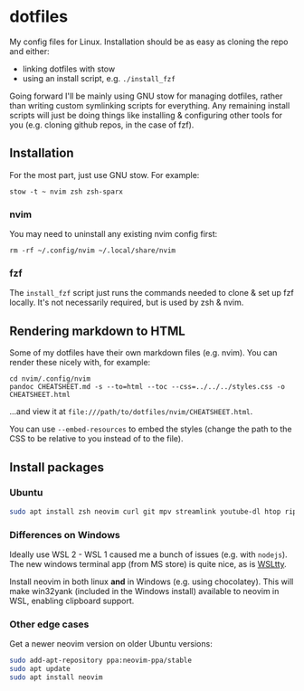 # dotfiles

My config files for Linux. Installation should be as easy as cloning the repo and either:

- linking dotfiles with stow
- using an install script, e.g. `./install_fzf`

Going forward I'll be mainly using GNU stow for managing dotfiles, rather than writing custom symlinking scripts for everything. Any remaining install scripts will just be doing things like installing & configuring other tools for you (e.g. cloning github repos, in the case of fzf).

## Installation

For the most part, just use GNU stow. For example:

```shell
stow -t ~ nvim zsh zsh-sparx
```

### nvim

You may need to uninstall any existing nvim config first:

```shell
rm -rf ~/.config/nvim ~/.local/share/nvim
```

### fzf

The `install_fzf` script just runs the commands needed to clone & set up fzf locally. It's not necessarily required, but is used by zsh & nvim.

## Rendering markdown to HTML

Some of my dotfiles have their own markdown files (e.g. nvim). You can render these nicely with, for example:

```shell
cd nvim/.config/nvim
pandoc CHEATSHEET.md -s --to=html --toc --css=../../../styles.css -o CHEATSHEET.html
```

...and view it at `file:///path/to/dotfiles/nvim/CHEATSHEET.html`.

You can use `--embed-resources` to embed the styles (change the path to the CSS to be relative to you instead of to the file).

## Install packages

### Ubuntu

```bash
sudo apt install zsh neovim curl git mpv streamlink youtube-dl htop ripgrep stow
```

### Differences on Windows

Ideally use WSL 2 - WSL 1 caused me a bunch of issues (e.g. with `nodejs`). The new windows terminal app (from MS store) is quite nice, as is [WSLtty](https://github.com/mintty/wsltty).

Install neovim in both linux **and** in Windows (e.g. using chocolatey). This will make win32yank (included in the Windows install) available to neovim in WSL, enabling clipboard support.

### Other edge cases

Get a newer neovim version on older Ubuntu versions:

```bash
sudo add-apt-repository ppa:neovim-ppa/stable
sudo apt update
sudo apt install neovim
```
